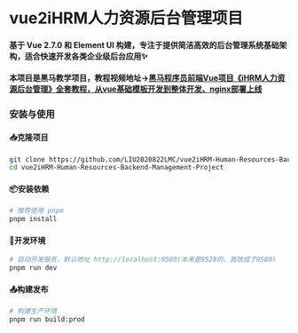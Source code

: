 # vue2iHRM人力资源后台管理项目

#### 基于 Vue 2.7.0 和 Element UI 构建，专注于提供简洁高效的后台管理系统基础架构，适合快速开发各类企业级后台应用✨

#### 本项目是黑马教学项目，教程视频地址->[黑马程序员前端Vue项目《iHRM人力资源后台管理》全套教程，从vue基础模板开发到整体开发、nginx部署上线](https://www.bilibili.com/video/BV12d4y1q7tg/?spm_id_from=333.1387.favlist.content.click&vd_source=19e31be4259510389057f079c0242e17)

### 安装与使用

#### 📥克隆项目

```bash
git clone https://github.com/LIU2020822LMC/vue2iHRM-Human-Resources-Backend-Management-Project.git
cd vue2iHRM-Human-Resources-Backend-Management-Project
```
#### 📦安装依赖

```bash
# 推荐使用 pnpm
pnpm install
```
#### 🚀开发环境

```bash
# 启动开发服务，默认地址 http://localhost:9580(本来是9528的，我改成了9580)
pnpm run dev
```
#### 📤构建发布

``` bash
# 构建生产环境
pnpm run build:prod
```


